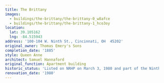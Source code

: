 ```yaml
---
title: The Brittany
images:
  - buildings/the-brittany/the-brittany-0_w8afce
  - buildings/the-brittany/the-brittany-1_hco3oy
location:
  lat: 39.105162
  lng: -84.515943
address: '100-104 W. Ninth St., Cincinnati, OH  45202'
original_owner: Thomas Emery's Sons
completion_date: '1885'
style: Queen Anne
architect: Samuel Hannaford
original_function: Apartment building
historic_status: 'Listed on NRHP on March 3, 1980 and part of the Ninth Street Historic District'
renovation_date: '1980'
---
```

